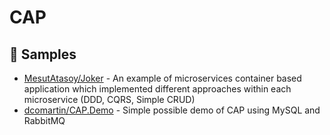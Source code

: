 # CAP

## 🚀 Samples
- [MesutAtasoy/Joker](https://github.com/MesutAtasoy/Joker) - An example of microservices container based application which implemented different approaches within each microservice (DDD, CQRS, Simple CRUD)
- [dcomartin/CAP.Demo](https://github.com/dcomartin/CAP.Demo) - Simple possible demo of CAP using MySQL and RabbitMQ